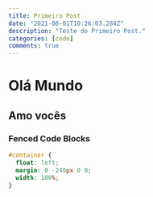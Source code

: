 ```yaml
---
title: Primeiro Post
date: "2021-06-01T10:26:03.284Z"
description: "Teste do Primeiro Post."
categories: [code]
comments: true
---
```

# Olá Mundo

## Amo vocês

### Fenced Code Blocks

```css
#container {
  float: left;
  margin: 0 -240px 0 0;
  width: 100%;
}
```